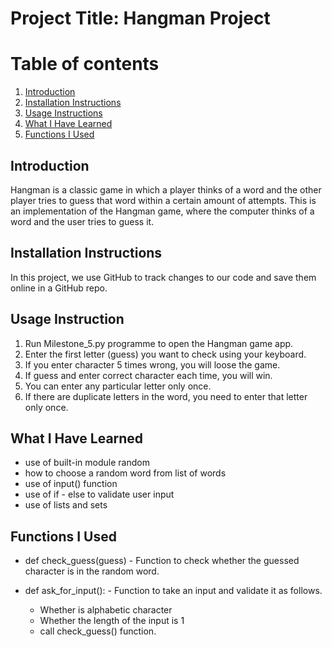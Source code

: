 # Project Title: Hangman Project
# Table of contents

1. [Introduction](#introduction)
2. [Installation Instructions](#installation-instructions)
3. [Usage Instructions](#usage-instructions)
4. [What I Have Learned](#what-i-have-learned)
5. [Functions I Used](#functions-i-used)

   
## Introduction
Hangman is a classic game in which a player thinks of a word and the other player tries to guess that word within a certain amount of attempts.
This is an implementation of the Hangman game, where the computer thinks of a word and the user tries to guess it.

## Installation Instructions
In this project, we use GitHub to track changes to our code and save them online in a GitHub repo. 

## Usage Instruction

   1. Run Milestone_5.py programme to open the Hangman game app.
   2. Enter the first letter (guess) you want to check using your keyboard.
   3. If you enter character 5 times wrong, you will loose the game.
   4. If guess and enter correct character each time, you will win.
   5. You can enter any particular letter only once.
   6. If there are duplicate letters in the word, you need to enter that letter only once.

## What I Have Learned
  - use of built-in module random
  - how to choose a random word from list of words
  - use of input() function
  - use of if - else to validate user input
  - use of lists and sets

## Functions I Used
  - def check_guess(guess) - Function to check whether the guessed character is in the random word.
    
  - def ask_for_input(): - Function to take an input and validate it as follows.
    - Whether is alphabetic character
    - Whether the length of the input is 1
    - call check_guess() function.
   

                           

